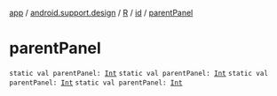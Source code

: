 [app](../../../index.md) / [android.support.design](../../index.md) / [R](../index.md) / [id](index.md) / [parentPanel](.)

# parentPanel

`static val parentPanel: `[`Int`](https://kotlinlang.org/api/latest/jvm/stdlib/kotlin/-int/index.html)
`static val parentPanel: `[`Int`](https://kotlinlang.org/api/latest/jvm/stdlib/kotlin/-int/index.html)
`static val parentPanel: `[`Int`](https://kotlinlang.org/api/latest/jvm/stdlib/kotlin/-int/index.html)
`static val parentPanel: `[`Int`](https://kotlinlang.org/api/latest/jvm/stdlib/kotlin/-int/index.html)